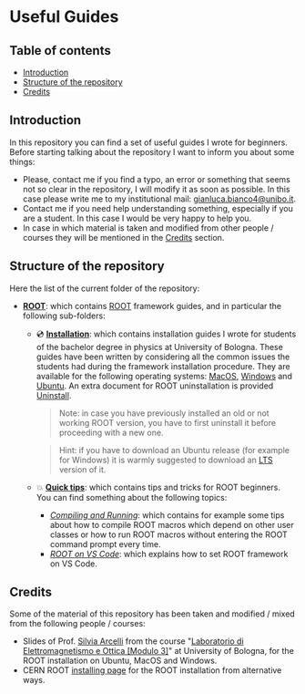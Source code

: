 # Useful Guides

## Table of contents
- [Introduction](#introduction)
- [Structure of the repository](#structure-of-the-repository)
- [Credits](#credits)

## Introduction

In this repository you can find a set of useful guides I wrote for beginners. Before starting talking about the repository I want to inform you about some things:
- Please, contact me if you find a typo, an error or something that seems not so clear in the repository, I will modify it as soon as possible. In this case please write me to my institutional mail: gianluca.bianco4@unibo.it.
- Contact me if you need help understanding something, especially if you are a student. In this case I would be very happy to help you.
- In case in which material is taken and modified from other people / courses they will be mentioned in the [Credits](#credits) section.

## Structure of the repository

Here the list of the current folder of the repository:
- [**ROOT**](https://github.com/JustWhit3/useful-guides/tree/main/ROOT): which contains [ROOT](https://github.com/root-project/root) framework guides, and in particular the following sub-folders:
  * 💿 [**Installation**](https://github.com/JustWhit3/useful-guides/tree/main/ROOT/Installation): which contains installation guides I wrote for students of the bachelor degree in physics at University of Bologna. These guides have been written by considering all the common issues the students had during the framework installation procedure. They are available for the following operating systems: [MacOS](https://github.com/JustWhit3/useful-guides/blob/main/ROOT/Installation/MacOS.md), [Windows](https://github.com/JustWhit3/useful-guides/blob/main/ROOT/Installation/Windows.md) and [Ubuntu](https://github.com/JustWhit3/useful-guides/blob/main/ROOT/Installation/Ubuntu.md). An extra document for ROOT uninstallation is provided [Uninstall](https://github.com/JustWhit3/useful-guides/blob/main/ROOT/Installation/Uninstall.md).
       > Note: in case you have previously installed an old or not working ROOT version, you have to first uninstall it before proceeding with a new one.

       > Hint: if you have to download an Ubuntu release (for example for Windows) it is warmly suggested to download an [LTS](https://ubuntu.com/blog/what-is-an-ubuntu-lts-release) version of it.
  * 💥 [**Quick tips**](https://github.com/JustWhit3/useful-guides/tree/main/ROOT/Quick%20tips): which contains tips and tricks for ROOT beginners. You can find something about the following topics:
    - [*Compiling and Running*](https://github.com/JustWhit3/useful-guides/blob/main/ROOT/Quick%20Tips/Compilation%20and%20Running.md): which contains for example some tips about how to compile ROOT macros which depend on other user classes or how to run ROOT macros without entering the ROOT command prompt every time.
    - [*ROOT on VS Code*](https://github.com/JustWhit3/useful-guides/blob/main/ROOT/Quick%20Tips/ROOT%20on%20VS%20Code.md): which explains how to set ROOT framework on VS Code.

## Credits

Some of the material of this repository has been taken and modified / mixed from the following people / courses:
- Slides of Prof. [Silvia Arcelli](https://www.unibo.it/sitoweb/silvia.arcelli) from the course "[Laboratorio di Elettromagnetismo e Ottica [Modulo 3]](https://www.unibo.it/it/didattica/insegnamenti/insegnamento/2021/434322)" at University of Bologna, for the ROOT installation on Ubuntu, MacOS and Windows.
- CERN ROOT [installing page](https://root.cern/install/) for the ROOT installation from alternative ways.

